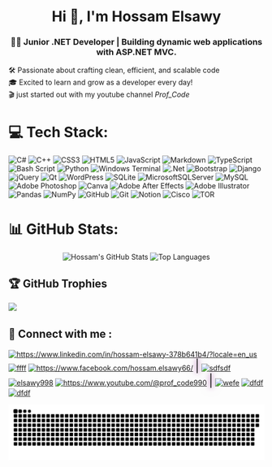 <h1 align="center">Hi 👋, I'm Hossam Elsawy</h1>
<h3 align="center">👨‍💻 Junior .NET Developer | Building dynamic web applications with ASP.NET MVC.</h3>



<!-- 
<p align="left"> <img src="https://komarev.com/ghpvc/?username=profcode-dev&label=Profile%20views&color=0e75b6&style=flat" alt="profcode-dev" /> </p> -->




🛠️ Passionate about crafting clean, efficient, and scalable code <br>🎓 Excited to learn and grow as a developer every day!  <br>🎬 just started out with my youtube channel <i>Prof_Code</i>




# 💻 Tech Stack:
![C#](https://img.shields.io/badge/c%23-%23239120.svg?style=for-the-badge&logo=csharp&logoColor=white) ![C++](https://img.shields.io/badge/c++-%2300599C.svg?style=for-the-badge&logo=c%2B%2B&logoColor=white) ![CSS3](https://img.shields.io/badge/css3-%231572B6.svg?style=for-the-badge&logo=css3&logoColor=white) ![HTML5](https://img.shields.io/badge/html5-%23E34F26.svg?style=for-the-badge&logo=html5&logoColor=white) ![JavaScript](https://img.shields.io/badge/javascript-%23323330.svg?style=for-the-badge&logo=javascript&logoColor=%23F7DF1E) ![Markdown](https://img.shields.io/badge/markdown-%23000000.svg?style=for-the-badge&logo=markdown&logoColor=white) ![TypeScript](https://img.shields.io/badge/typescript-%23007ACC.svg?style=for-the-badge&logo=typescript&logoColor=white) ![Bash Script](https://img.shields.io/badge/bash_script-%23121011.svg?style=for-the-badge&logo=gnu-bash&logoColor=white) ![Python](https://img.shields.io/badge/python-3670A0?style=for-the-badge&logo=python&logoColor=ffdd54) ![Windows Terminal](https://img.shields.io/badge/Windows%20Terminal-%234D4D4D.svg?style=for-the-badge&logo=windows-terminal&logoColor=white) ![.Net](https://img.shields.io/badge/.NET-5C2D91?style=for-the-badge&logo=.net&logoColor=white) ![Bootstrap](https://img.shields.io/badge/bootstrap-%238511FA.svg?style=for-the-badge&logo=bootstrap&logoColor=white) ![Django](https://img.shields.io/badge/django-%23092E20.svg?style=for-the-badge&logo=django&logoColor=white) ![jQuery](https://img.shields.io/badge/jquery-%230769AD.svg?style=for-the-badge&logo=jquery&logoColor=white) ![Qt](https://img.shields.io/badge/Qt-%23217346.svg?style=for-the-badge&logo=Qt&logoColor=white) ![WordPress](https://img.shields.io/badge/WordPress-%23117AC9.svg?style=for-the-badge&logo=WordPress&logoColor=white) ![SQLite](https://img.shields.io/badge/sqlite-%2307405e.svg?style=for-the-badge&logo=sqlite&logoColor=white) ![MicrosoftSQLServer](https://img.shields.io/badge/Microsoft%20SQL%20Server-CC2927?style=for-the-badge&logo=microsoft%20sql%20server&logoColor=white) ![MySQL](https://img.shields.io/badge/mysql-4479A1.svg?style=for-the-badge&logo=mysql&logoColor=white) ![Adobe Photoshop](https://img.shields.io/badge/adobe%20photoshop-%2331A8FF.svg?style=for-the-badge&logo=adobe%20photoshop&logoColor=white) ![Canva](https://img.shields.io/badge/Canva-%2300C4CC.svg?style=for-the-badge&logo=Canva&logoColor=white) ![Adobe After Effects](https://img.shields.io/badge/Adobe%20After%20Effects-9999FF.svg?style=for-the-badge&logo=Adobe%20After%20Effects&logoColor=white) ![Adobe Illustrator](https://img.shields.io/badge/adobe%20illustrator-%23FF9A00.svg?style=for-the-badge&logo=adobe%20illustrator&logoColor=white) ![Pandas](https://img.shields.io/badge/pandas-%23150458.svg?style=for-the-badge&logo=pandas&logoColor=white) ![NumPy](https://img.shields.io/badge/numpy-%23013243.svg?style=for-the-badge&logo=numpy&logoColor=white) ![GitHub](https://img.shields.io/badge/github-%23121011.svg?style=for-the-badge&logo=github&logoColor=white) ![Git](https://img.shields.io/badge/git-%23F05033.svg?style=for-the-badge&logo=git&logoColor=white) ![Notion](https://img.shields.io/badge/Notion-%23000000.svg?style=for-the-badge&logo=notion&logoColor=white) ![Cisco](https://img.shields.io/badge/cisco-%23049fd9.svg?style=for-the-badge&logo=cisco&logoColor=black) ![TOR](https://img.shields.io/badge/tor-%237E4798.svg?style=for-the-badge&logo=tor-project&logoColor=white)



# 📊 GitHub Stats:
<p align="center">
  <img height="180em" src="https://github-readme-stats.vercel.app/api?username=profcode-dev&theme=radical&hide_border=false&include_all_commits=false&count_private=false" alt="Hossam's GitHub Stats"/>
  <img height="150em" src="https://github-readme-stats.vercel.app/api/top-langs/?username=profcode-dev&theme=radical&hide_border=false&include_all_commits=false&count_private=false&layout=compact" alt="Top Languages"/>
</p>


## 🏆 GitHub Trophies
![](https://github-profile-trophy.vercel.app/?username=profcode-dev&theme=radical&no-frame=true&no-bg=false&margin-w=4)

## 💫 Connect with me :
<p align="left">
<a href="https://www.linkedin.com/in/hossam-elsawy-378b641b4/" target="blank"><img align="center" src="https://raw.githubusercontent.com/rahuldkjain/github-profile-readme-generator/master/src/images/icons/Social/linked-in-alt.svg" alt="https://www.linkedin.com/in/hossam-elsawy-378b641b4/?locale=en_us" height="30" width="40" /></a>
<a href="https://x.com/hossamelsawy00" target="blank"><img align="center" src="https://raw.githubusercontent.com/rahuldkjain/github-profile-readme-generator/master/src/images/icons/Social/twitter.svg" alt="ffff" height="30" width="40" /></a>
<a href="https://www.facebook.com/Hossam.Elsawy66/" target="blank"><img align="center" src="https://raw.githubusercontent.com/rahuldkjain/github-profile-readme-generator/master/src/images/icons/Social/facebook.svg" alt="https://www.facebook.com/hossam.elsawy66/" height="30" width="40" /></a>
<span style="font-size: 24px;text-shadow: 0 0 10px rgba(128, 0, 128, 0.8), 0 0 20px rgba(128, 0, 128, 0.6);">|</span>
<a href="https://www.behance.net/sdfsdf" target="blank"><img align="center" src="https://raw.githubusercontent.com/rahuldkjain/github-profile-readme-generator/master/src/images/icons/Social/behance.svg" alt="sdfsdf" height="30" width="40" /></a>
<a href="https://instagram.com/elsawy998" target="blank"><img align="center" src="https://raw.githubusercontent.com/rahuldkjain/github-profile-readme-generator/master/src/images/icons/Social/instagram.svg" alt="elsawy998" height="30" width="40" /></a>
<a href="https://www.youtube.com/@Prof_Code990" target="blank"><img align="center" src="https://raw.githubusercontent.com/rahuldkjain/github-profile-readme-generator/master/src/images/icons/Social/youtube.svg" alt="https://www.youtube.com/@prof_code990" height="30" width="40" /></a>
<span style="font-size: 24px;text-shadow: 0 0 10px rgba(128, 0, 128, 0.8), 0 0 20px rgba(128, 0, 128, 0.6);">|</span>
<a href="https://stackoverflow.com/users/wefe" target="blank"><img align="center" src="https://raw.githubusercontent.com/rahuldkjain/github-profile-readme-generator/master/src/images/icons/Social/stack-overflow.svg" alt="wefe" height="30" width="40" /></a>
<a href="https://www.hackerrank.com/dfdf" target="blank"><img align="center" src="https://raw.githubusercontent.com/rahuldkjain/github-profile-readme-generator/master/src/images/icons/Social/hackerrank.svg" alt="dfdf" height="30" width="40" /></a>
<a href="https://www.leetcode.com/dfdf" target="blank"><img align="center" src="https://raw.githubusercontent.com/rahuldkjain/github-profile-readme-generator/master/src/images/icons/Social/leet-code.svg" alt="dfdf" height="30" width="40" /></a>
</p>

<picture>
  <source media="(prefers-color-scheme: dark)" srcset="https://raw.githubusercontent.com/profcode-dev/profcode-dev/output/github-snake-dark.svg" />
  <source media="(prefers-color-scheme: light)" srcset="https://raw.githubusercontent.com/profcode-dev/profcode-dev/output/github-snake.svg" />
  <img alt="github-snake" src="https://raw.githubusercontent.com/profcode-dev/profcode-dev/output/github-snake.svg" />
</picture>
